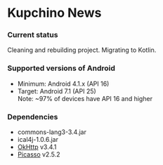 # Kupchino News

### Current status
Cleaning and rebuilding project. Migrating to Kotlin.

### Supported versions of Android
- Minimum: Android 4.1.x (API 16)
- Target: Android 7.1 (API 25) <br />
Note: ~97% of devices have API 16 and higher

### Dependencies
- commons-lang3-3.4.jar
- ical4j-1.0.6.jar
- [OkHttp](https://github.com/square/okhttp) v3.4.1
- [Picasso](http://square.github.io/picasso/) v2.5.2
